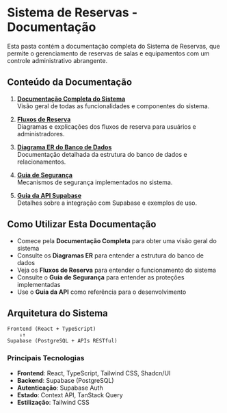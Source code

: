 
# Sistema de Reservas - Documentação

Esta pasta contém a documentação completa do Sistema de Reservas, que permite o gerenciamento de reservas de salas e equipamentos com um controle administrativo abrangente.

## Conteúdo da Documentação

1. **[Documentação Completa do Sistema](system_documentation.md)**  
   Visão geral de todas as funcionalidades e componentes do sistema.

2. **[Fluxos de Reserva](fluxo_reservas.md)**  
   Diagramas e explicações dos fluxos de reserva para usuários e administradores.

3. **[Diagrama ER do Banco de Dados](diagrama_er.md)**  
   Documentação detalhada da estrutura do banco de dados e relacionamentos.

4. **[Guia de Segurança](guia_seguranca.md)**  
   Mecanismos de segurança implementados no sistema.

5. **[Guia da API Supabase](guia_api_supabase.md)**  
   Detalhes sobre a integração com Supabase e exemplos de uso.

## Como Utilizar Esta Documentação

- Comece pela **Documentação Completa** para obter uma visão geral do sistema
- Consulte os **Diagramas ER** para entender a estrutura do banco de dados
- Veja os **Fluxos de Reserva** para entender o funcionamento do sistema
- Consulte o **Guia de Segurança** para entender as proteções implementadas
- Use o **Guia da API** como referência para o desenvolvimento

## Arquitetura do Sistema

```
Frontend (React + TypeScript)
    ↓↑
Supabase (PostgreSQL + APIs RESTful)
```

### Principais Tecnologias

- **Frontend**: React, TypeScript, Tailwind CSS, Shadcn/UI
- **Backend**: Supabase (PostgreSQL)
- **Autenticação**: Supabase Auth
- **Estado**: Context API, TanStack Query
- **Estilização**: Tailwind CSS
